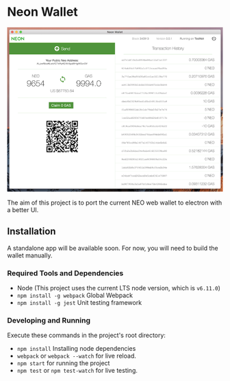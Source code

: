 # Neon Wallet

![wallet](/wallet.png)

The aim of this project is to port the current NEO web wallet to electron with a better UI.

## Installation

A standalone app will be available soon. For now, you will need to build the wallet manually.

### Required Tools and Dependencies

  - Node (This project uses the current LTS node version, which is `v6.11.0`)
  - `npm install -g webpack` Global Webpack 
  - `npm install -g jest` Unit testing framework

### Developing and Running

Execute these commands in the project's root directory:

  - `npm install` Installing node dependencies
  - `webpack` or `webpack --watch` for live reload.
  - `npm start` for running the project
  - `npm test` or `npm test-watch` for live testing.
